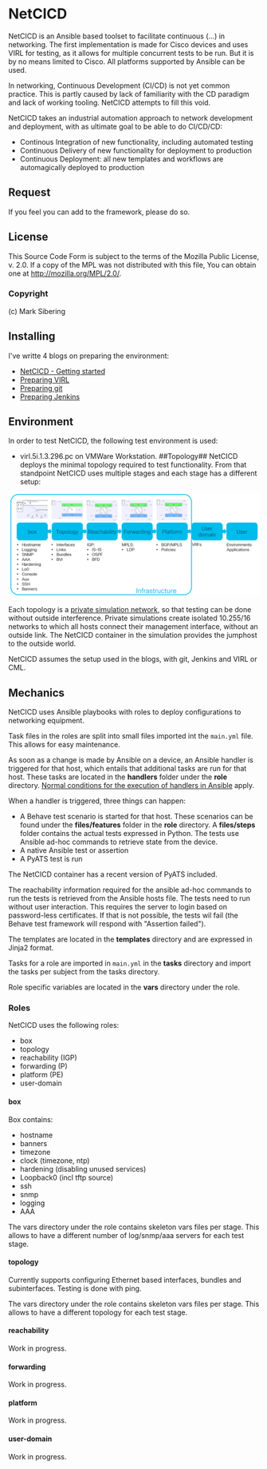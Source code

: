 # NetCICD #

NetCICD is an Ansible based toolset to facilitate continuous (…) in networking. The first implementation is made for Cisco devices and uses VIRL for testing, as it allows for multiple concurrent tests to be run. But it is by no means limited to Cisco. All platforms supported by Ansible can be used.

In networking, Continuous Development (CI/CD) is not yet common practice. This is partly caused by lack of familiarity with the CD paradigm and lack of working tooling. NetCICD attempts to fill this void.

NetCICD takes an industrial automation approach to network development and deployment, with as ultimate goal to be able to do CI/CD/CD: 

- Continous Integration of new functionality, including automated testing
- Continuous Delivery of new functionality for deployment to production 
- Continuous Deployment: all new templates and workflows are automagically deployed to production

## Request ##
If you feel you can add to the framework, please do so. 
## License ##
This Source Code Form is subject to the terms of the Mozilla Public License, v. 2.0. If a copy of the MPL was not distributed with this file, You can obtain one at http://mozilla.org/MPL/2.0/.
### Copyright ###
(c) Mark Sibering
## Installing ##
I've writte 4 blogs on preparing the environment:

- [NetCICD - Getting started](https://nl.devoteam.com/en/blog-post/network-automation-getting-started-netcicd/)
- [Preparing VIRL](https://nl.devoteam.com/en/blog-post/network-automation-preparing-virl-netcicd/)
- [Preparing git](https://nl.devoteam.com/en/blog-post/network-automation-preparing-git-netcicd/)
- [Preparing Jenkins](https://nl.devoteam.com/en/blog-post/network-automation-preparing-jenkins-netcicd/)

## Environment ##
In order to test NetCICD, the following test environment is used:

- virl.5i.1.3.296.pc on VMWare Workstation. 
##Topology##
NetCICD deploys the minimal topology required to test functionality. From that standpoint NetCICD uses multiple stages and each stage has a different setup:

![diagram](NetCICD.png)

Each topology is a [private simulation network](http://virl-dev-innovate.cisco.com/mgt.access.php), so that testing can be done without outside interference. Private simulations create isolated 10.255/16 networks to which all hosts connect their management interface, without an outside link. The NetCICD container in the simulation provides the jumphost to the outside world.

NetCICD assumes the setup used in the blogs, with git, Jenkins and VIRL or CML. 

## Mechanics ##
NetCICD uses Ansible playbooks with roles to deploy configurations to networking equipment. 

Task files in the roles are split into small files imported int the `main.yml` file. This allows for easy maintenance.

As soon as a change is made by Ansible on a device, an Ansible handler is triggered for that host, which entails that additional tasks are run for that host. These tasks are located in the **handlers** folder under the **role** directory. [Normal conditions for the execution of handlers in Ansible](http://docs.ansible.com/ansible/latest/playbooks_error_handling.html#handlers-and-failure) apply.

When a handler is triggered, three things can happen:

- A Behave test scenario is started for that host. These scenarios can be found under the **files/features** folder in the **role** directory. A **files/steps** folder contains the actual tests expressed in Python. The tests use Ansible ad-hoc commands to retrieve state from the device.
- A native Ansible test or assertion
- A PyATS test is run

The NetCICD container has a recent version of PyATS included.

The reachability information required for the ansible ad-hoc commands to run the tests is retrieved from the Ansible hosts file. The tests need to run without user interaction. This requires the server to login based on password-less certificates. If that is not possible, the tests wil fail (the Behave test framework will respond with "Assertion failed").

The templates are located in the **templates** directory and are expressed in Jinja2 format.

Tasks for a role are imported in `main.yml` in the **tasks** directory and import the tasks per subject from the tasks directory.

Role specific variables are located in the **vars** directory under the role. 

### Roles ###
NetCICD uses the following roles:

- box
- topology
- reachability (IGP)
- forwarding (P)
- platform (PE)
- user-domain

#### box ####
Box contains:

- hostname
- banners
- timezone
- clock (timezone, ntp)
- hardening (disabling unused services)
- Loopback0 (incl tftp source)
- ssh
- snmp
- logging
- AAA

The vars directory under the role contains skeleton vars files per stage. This allows to have a different number of log/snmp/aaa servers for each test stage.
#### topology ####
Currently supports configuring Ethernet based interfaces, bundles and subinterfaces. Testing is done with ping.

The vars directory under the role contains skeleton vars files per stage. This allows to have a different topology for each test stage.
#### reachability ####
Work in progress.

#### forwarding ####
Work in progress.

#### platform ####
Work in progress.

#### user-domain ####
Work in progress.
